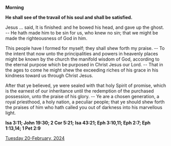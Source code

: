 **Morning**

**He shall see of the travail of his soul and shall be satisfied.**
 
Jesus ... said, It is finished: and he bowed his head, and gave up the ghost. -- He hath made him to be sin for us, who knew no sin; that we might be made the righteousness of God in him.
 
This people have I formed for myself; they shall shew forth my praise. -- To the intent that now unto the principalities and powers in heavenly places might be known by the church the manifold wisdom of God, according to the eternal purpose which be purposed in Christ Jesus our Lord. -- That in the ages to come he might shew the exceeding riches of his grace in his kindness toward us through Christ Jesus.
 
After that ye believed, ye were sealed with that holy Spirit of promise, which is the earnest of our inheritance until the redemption of the purchased possession, unto the praise of his glory. -- Ye are a chosen generation, a royal priesthood, a holy nation, a peculiar people; that ye should shew forth the praises of him who hath called you out of darkness into his marvellous light.  

**Isa 3:11; John 19:30; 2 Cor 5:21; Isa 43:21; Eph 3:10,11; Eph 2:7; Eph 1:13,14; 1 Pet 2:9**

[Tuesday 20-February, 2024](https://t.me/daily_light)
